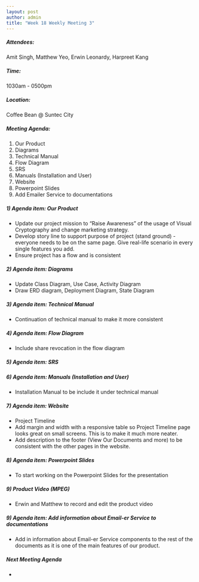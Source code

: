 ```yaml
---
layout: post
author: admin
title: "Week 18 Weekly Meeting 3"
---
```


##### Attendees:
Amit Singh, Matthew Yeo, Erwin Leonardy, Harpreet Kang

##### Time:
1030am - 0500pm

##### Location: 
Coffee Bean @ Suntec City

##### Meeting Agenda:
1. Our Product
2. Diagrams
3. Technical Manual
4. Flow Diagram
5. SRS
6. Manuals (Installation and User)
7. Website
8. Powerpoint Slides
9. Add Emailer Service to documentations


##### 1) Agenda item: Our Product
- Update our project mission to “Raise Awareness” of the usage of Visual Cryptography and change marketing strategy.
- Develop story line to support purpose of project (stand ground) - everyone needs to be on the same page. Give real-life scenario in every single features you add.
- Ensure project has a flow and is consistent

##### 2) Agenda item: Diagrams
- Update Class Diagram, Use Case, Activity Diagram
- Draw ERD diagram, Deployment Diagram, State Diagram

##### 3) Agenda item: Technical Manual
- Continuation of technical manual to make it more consistent

##### 4) Agenda item: Flow Diagram
- Include share revocation in the flow diagram

##### 5) Agenda item: SRS

##### 6) Agenda item: Manuals (Installation and User)
- Installation Manual to be include it under technical manual

##### 7) Agenda item: Website
- Project Timeline
- Add margin and width with a responsive table so Project Timeline page looks great on small screens. This is to make it much more neater.
- Add description to the footer (View Our Documents and more) to be consistent with the other pages in the website.

##### 8) Agenda item: Powerpoint Slides
- To start working on the Powerpoint Slides for the presentation

##### 9) Product Video (MPEG)
- Erwin and Matthew to record and edit the product video

##### 9) Agenda item: Add information about Email-er Service to documentations
- Add in information about Email-er Service components to the rest of the documents as it is one of the main features of our product.

##### Next Meeting Agenda
- 
